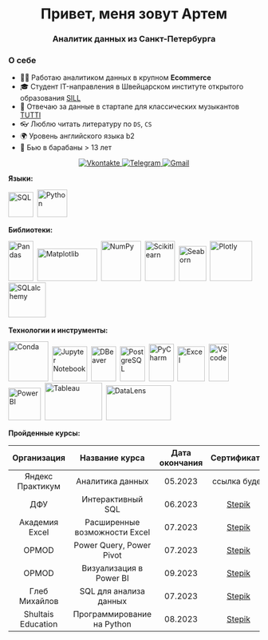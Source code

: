 <div id="header" align="center">
    <h1>Привет, меня зовут Артем </h1>
    <h3>Аналитик данных из Санкт-Петербурга</h3>
</div>


### О себе
- 👨‍🔬 Работаю аналитиком данных в крупном **Ecommerce** 
- 🎓 Студент IT-направления в Швейцарском институте открытого образования [SILL](https://siil.ch/ "Swiss International Institute Lausanne")
- 🎻 Отвечаю за данные в стартапе для классических музыкантов [TUTTI](https://tuttimusic.tilda.ws/ "Tutti")
- 👓 Люблю читать литературу по `DS`, `CS`
- 🌍 Уровень английского языка b2
- 🥁 Бью в барабаны > 13 лет




<div id="socials" align="center">
    <a href="https://vk.com/gravedigger88">
    <img src="https://img.shields.io/badge/Vk.com-blue?style=for-the-badge&logo=Vk&logoColor=white" alt="Vkontakte"/>
  </a>
  <a href="@grvdgr">
  <img src="https://img.shields.io/badge/Telegram-grey?style=for-the-badge&logo=telegram&logoColor=white" alt="Telegram"/>

  </a>
  <a href=mailto:izvuk_ykt@mail.ru>
      <img src="https://img.shields.io/badge/Gmail-red?style=for-the-badge&logo=Gmail&logoColor=white" alt="Gmail"/>
  </a>
</div>




**Языки:**

<img src="https://rystol.cz/images/Rystol/sql.png"
title="SQL" width="50" height="50"/>&nbsp;
<img src="https://cdn.jsdelivr.net/gh/devicons/devicon@latest/icons/python/python-original.svg"
title="Python" width="60" height="55"/>&nbsp;


**Библиотеки:**

<img src="https://cdn.jsdelivr.net/gh/devicons/devicon@latest/icons/pandas/pandas-original-wordmark.svg"
title="Pandas" width="50" height="80"/>&nbsp;
<img src="https://asset.brandfetch.io/idbyoKq4tZ/id0B3_53hD.png"
title="Matplotlib" width="120" height="65"/>&nbsp;
<img src="https://cdn.jsdelivr.net/gh/devicons/devicon@latest/icons/numpy/numpy-original-wordmark.svg"
title="NumPy" width="80" height="80"/>&nbsp;
<img src="https://cdn.jsdelivr.net/gh/devicons/devicon@latest/icons/scikitlearn/scikitlearn-original.svg"
title="Scikitlearn" width="60" height="80"/>&nbsp;
<img src="https://discourse.matplotlib.org/uploads/default/original/2X/b/bcd5309f3f22c0c53f1cf5b94b5f062dd3a9b8da.png"
title="Seaborn" width="55" height="70"/>&nbsp;
<img src="https://cdn.jsdelivr.net/gh/devicons/devicon@latest/icons/plotly/plotly-original-wordmark.svg"
title="Plotly" width="85" height="80"/>&nbsp;
<img src="https://avatars.githubusercontent.com/u/6043126?s=400&v=4"
title="SQLalchemy" width="75" height="70"/>&nbsp;


**Технологии и инструменты:**

<img src="https://cdn.jsdelivr.net/gh/devicons/devicon@latest/icons/anaconda/anaconda-original-wordmark.svg"
title="Conda" width="80" height="80"/>&nbsp;
<img src="https://logodix.com/logo/1741467.jpg"
title="Jupyter Notebook" width="70" height="70"/>&nbsp;
<img src="https://cdn.jsdelivr.net/gh/devicons/devicon@latest/icons/dbeaver/dbeaver-original.svg"
title="DBeaver" width="50" height="70"/>&nbsp;
<img src="https://cdn.jsdelivr.net/gh/devicons/devicon@latest/icons/postgresql/postgresql-original.svg"
title="PostgreSQL" width="50" height="70"/>&nbsp;
<img src="https://cdn.jsdelivr.net/gh/devicons/devicon@latest/icons/pycharm/pycharm-original.svg"
title="PyCharm" width="50" height="75"/>&nbsp;
<img src="https://yt3.googleusercontent.com/wU2SUYQly_QiHKNrd1tH8-9aA6ggSQmZRSZte6mfFZmOmpNBKVPydjWFeUBcoKx9oTomhHmHZA=s900-c-k-c0x00ffffff-no-rj"
title="Excel" width="55" height="70"/>&nbsp;
<img src="https://cdn.jsdelivr.net/gh/devicons/devicon@latest/icons/visualstudio/visualstudio-plain.svg"
title="VScode" width="40" height="75"/>&nbsp;
<img src="https://quickbi.io/wp-content/uploads/2021/12/PowerBI-logo-376x376-1.png"
title="PowerBI" width="65" height="65"/>&nbsp;
<img src="https://www.swinburneonline.edu.au/app/uploads/2022/08/Tableau-Logo-scaled.webp"
title="Tableau" width="115" height="75"/>&nbsp;
<img src="https://optim.tildacdn.com/tild3833-3334-4330-a666-653737323433/-/resize/332x/-/format/webp/Frame_152.png"
title="DataLens" width="130" height="70"/>&nbsp;



**Пройденные курсы:**

| Организация | Название курса | Дата окончания | Сертификаты |
|:-----------:|:--------------:|:--------------:|:--------------------:|
| Яндекс Практикум | Аналитика данных | 05.2023 | ссылка будет |
|ДФУ| Интерактивный SQL| 06.2023 | [Stepik](https://stepik.org/cert/2087620)|
|Академия Excel|Расширенные возможности Excel|07.2023|[Stepik](https://stepik.org/cert/2120878)|
|OPMOD|Power Query, Power Pivot|07.2023|[Stepik](https://stepik.org/cert/2127418)|
|OPMOD|Визуализация в Power BI|09.2023|[Stepik](https://stepik.org/cert/2162424)|
|Глеб Михайлов|SQL для анализа данных|07.2023|[Stepik](https://stepik.org/cert/2133979)|
|Shultais Education|Программирование на Python|08.2023|[Stepik](https://stepik.org/cert/2148858)|
